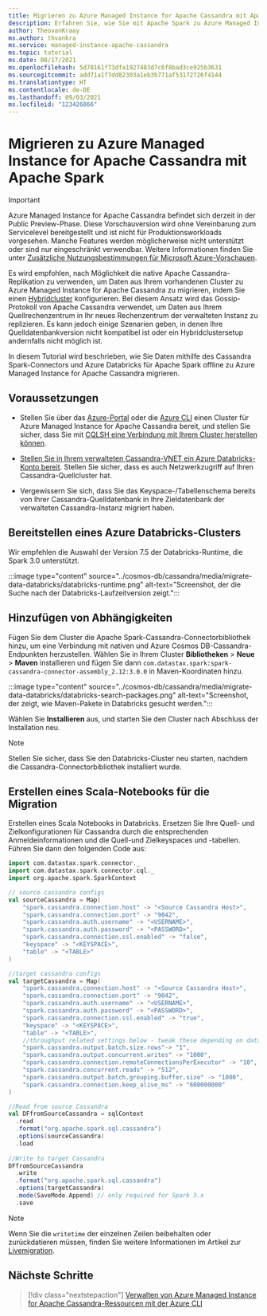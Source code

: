 ```yaml
---
title: Migrieren zu Azure Managed Instance for Apache Cassandra mit Apache Spark
description: Erfahren Sie, wie Sie mit Apache Spark zu Azure Managed Instance for Apache Cassandra migrieren.
author: TheovanKraay
ms.author: thvankra
ms.service: managed-instance-apache-cassandra
ms.topic: tutorial
ms.date: 08/17/2021
ms.openlocfilehash: 5d78161f73dfa1927483d7c6f8bad3ce925b3631
ms.sourcegitcommit: add71a1f7dd82303a1eb3b771af53172726f4144
ms.translationtype: HT
ms.contentlocale: de-DE
ms.lasthandoff: 09/03/2021
ms.locfileid: "123426866"
---
```

# <a name="migrate-to-azure-managed-instance-for-apache-cassandra-using-apache-spark"></a>Migrieren zu Azure Managed Instance for Apache Cassandra mit Apache Spark

> [!IMPORTANT]
> Azure Managed Instance for Apache Cassandra befindet sich derzeit in der Public Preview-Phase.
> Diese Vorschauversion wird ohne Vereinbarung zum Servicelevel bereitgestellt und ist nicht für Produktionsworkloads vorgesehen. Manche Features werden möglicherweise nicht unterstützt oder sind nur eingeschränkt verwendbar.
> Weitere Informationen finden Sie unter [Zusätzliche Nutzungsbestimmungen für Microsoft Azure-Vorschauen](https://azure.microsoft.com/support/legal/preview-supplemental-terms/).

Es wird empfohlen, nach Möglichkeit die native Apache Cassandra-Replikation zu verwenden, um Daten aus Ihrem vorhandenen Cluster zu Azure Managed Instance for Apache Cassandra zu migrieren, indem Sie einen [Hybridcluster](configure-hybrid-cluster.md) konfigurieren. Bei diesem Ansatz wird das Gossip-Protokoll von Apache Cassandra verwendet, um Daten aus Ihrem Quellrechenzentrum in Ihr neues Rechenzentrum der verwalteten Instanz zu replizieren. Es kann jedoch einige Szenarien geben, in denen Ihre Quelldatenbankversion nicht kompatibel ist oder ein Hybridclustersetup andernfalls nicht möglich ist. 

In diesem Tutorial wird beschrieben, wie Sie Daten mithilfe des Cassandra Spark-Connectors und Azure Databricks für Apache Spark offline zu Azure Managed Instance for Apache Cassandra migrieren.

## <a name="prerequisites"></a>Voraussetzungen

* Stellen Sie über das [Azure-Portal](create-cluster-portal.md) oder die [Azure CLI](create-cluster-cli.md) einen Cluster für Azure Managed Instance for Apache Cassandra bereit, und stellen Sie sicher, dass Sie mit [CQLSH eine Verbindung mit Ihrem Cluster herstellen können](./create-cluster-portal.md#connecting-to-your-cluster).

* [Stellen Sie in Ihrem verwalteten Cassandra-VNET ein Azure Databricks-Konto bereit](deploy-cluster-databricks.md). Stellen Sie sicher, dass es auch Netzwerkzugriff auf Ihren Cassandra-Quellcluster hat.

* Vergewissern Sie sich, dass Sie das Keyspace-/Tabellenschema bereits von Ihrer Cassandra-Quelldatenbank in Ihre Zieldatenbank der verwalteten Cassandra-Instanz migriert haben.


## <a name="provision-an-azure-databricks-cluster"></a>Bereitstellen eines Azure Databricks-Clusters

Wir empfehlen die Auswahl der Version 7.5 der Databricks-Runtime, die Spark 3.0 unterstützt.

:::image type="content" source="../cosmos-db/cassandra/media/migrate-data-databricks/databricks-runtime.png" alt-text="Screenshot, der die Suche nach der Databricks-Laufzeitversion zeigt.":::

## <a name="add-dependencies"></a>Hinzufügen von Abhängigkeiten

Fügen Sie dem Cluster die Apache Spark-Cassandra-Connectorbibliothek hinzu, um eine Verbindung mit nativen und Azure Cosmos DB-Cassandra-Endpunkten herzustellen. Wählen Sie in Ihrem Cluster **Bibliotheken**  >  **Neue**  >  **Maven** installieren und fügen Sie dann `com.datastax.spark:spark-cassandra-connector-assembly_2.12:3.0.0` in Maven-Koordinaten hinzu.

:::image type="content" source="../cosmos-db/cassandra/media/migrate-data-databricks/databricks-search-packages.png" alt-text="Screenshot, der zeigt, wie Maven-Pakete in Databricks gesucht werden.":::

Wählen Sie **Installieren** aus, und starten Sie den Cluster nach Abschluss der Installation neu.

> [!NOTE]
> Stellen Sie sicher, dass Sie den Databricks-Cluster neu starten, nachdem die Cassandra-Connectorbibliothek installiert wurde.

## <a name="create-scala-notebook-for-migration"></a>Erstellen eines Scala-Notebooks für die Migration

Erstellen eines Scala Notebooks in Databricks. Ersetzen Sie Ihre Quell- und Zielkonfigurationen für Cassandra durch die entsprechenden Anmeldeinformationen und die Quell-und Zielkeyspaces und -tabellen. Führen Sie dann den folgenden Code aus:

```scala
import com.datastax.spark.connector._
import com.datastax.spark.connector.cql._
import org.apache.spark.SparkContext

// source cassandra configs
val sourceCassandra = Map( 
    "spark.cassandra.connection.host" -> "<Source Cassandra Host>",
    "spark.cassandra.connection.port" -> "9042",
    "spark.cassandra.auth.username" -> "<USERNAME>",
    "spark.cassandra.auth.password" -> "<PASSWORD>",
    "spark.cassandra.connection.ssl.enabled" -> "false",
    "keyspace" -> "<KEYSPACE>",
    "table" -> "<TABLE>"
)

//target cassandra configs
val targetCassandra = Map( 
    "spark.cassandra.connection.host" -> "<Source Cassandra Host>",
    "spark.cassandra.connection.port" -> "9042",
    "spark.cassandra.auth.username" -> "<USERNAME>",
    "spark.cassandra.auth.password" -> "<PASSWORD>",
    "spark.cassandra.connection.ssl.enabled" -> "true",
    "keyspace" -> "<KEYSPACE>",
    "table" -> "<TABLE>",
    //throughput related settings below - tweak these depending on data volumes. 
    "spark.cassandra.output.batch.size.rows"-> "1",
    "spark.cassandra.output.concurrent.writes" -> "1000",
    "spark.cassandra.connection.remoteConnectionsPerExecutor" -> "10",
    "spark.cassandra.concurrent.reads" -> "512",
    "spark.cassandra.output.batch.grouping.buffer.size" -> "1000",
    "spark.cassandra.connection.keep_alive_ms" -> "600000000"
)

//Read from source Cassandra
val DFfromSourceCassandra = sqlContext
  .read
  .format("org.apache.spark.sql.cassandra")
  .options(sourceCassandra)
  .load
  
//Write to target Cassandra
DFfromSourceCassandra
  .write
  .format("org.apache.spark.sql.cassandra")
  .options(targetCassandra)
  .mode(SaveMode.Append) // only required for Spark 3.x
  .save
```

> [!NOTE]
> Wenn Sie die `writetime` der einzelnen Zeilen beibehalten oder zurückdatieren müssen, finden Sie weitere Informationen im Artikel zur [Livemigration](dual-write-proxy-migration.md). 

## <a name="next-steps"></a>Nächste Schritte

> [!div class="nextstepaction"]
> [Verwalten von Azure Managed Instance for Apache Cassandra-Ressourcen mit der Azure CLI](manage-resources-cli.md)